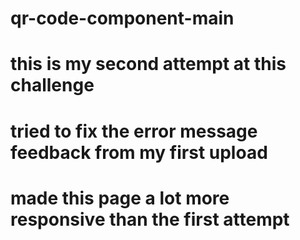 # qr-code-component-main
# this is my second attempt at this challenge
# tried to fix the error message feedback from my first upload
# made this page a lot more responsive than the first attempt
